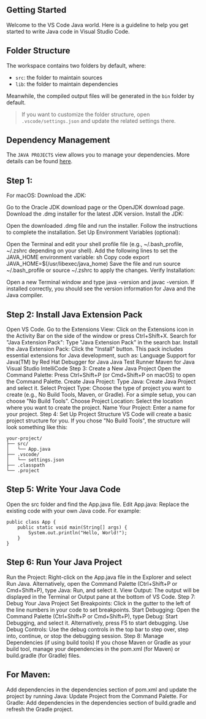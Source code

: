## Getting Started

Welcome to the VS Code Java world. Here is a guideline to help you get started to write Java code in Visual Studio Code.

## Folder Structure

The workspace contains two folders by default, where:

- `src`: the folder to maintain sources
- `lib`: the folder to maintain dependencies

Meanwhile, the compiled output files will be generated in the `bin` folder by default.

> If you want to customize the folder structure, open `.vscode/settings.json` and update the related settings there.

## Dependency Management

The `JAVA PROJECTS` view allows you to manage your dependencies. More details can be found [here](https://github.com/microsoft/vscode-java-dependency#manage-dependencies).


## Step 1:
For macOS:
Download the JDK:

Go to the Oracle JDK download page or the OpenJDK download page.
Download the .dmg installer for the latest JDK version.
Install the JDK:

Open the downloaded .dmg file and run the installer. Follow the instructions to complete the installation.
Set Up Environment Variables (optional):

Open the Terminal and edit your shell profile file (e.g., ~/.bash_profile, ~/.zshrc depending on your shell).
Add the following lines to set the JAVA_HOME environment variable:
sh
Copy code
export JAVA_HOME=$(/usr/libexec/java_home)
Save the file and run source ~/.bash_profile or source ~/.zshrc to apply the changes.
Verify Installation:

Open a new Terminal window and type java -version and javac -version. If installed correctly, you should see the version information for Java and the Java compiler.

## Step 2: Install Java Extension Pack
Open VS Code.
Go to the Extensions View:
Click on the Extensions icon in the Activity Bar on the side of the window or press Ctrl+Shift+X.
Search for "Java Extension Pack":
Type "Java Extension Pack" in the search bar.
Install the Java Extension Pack:
Click the "Install" button. This pack includes essential extensions for Java development, such as:
Language Support for Java(TM) by Red Hat
Debugger for Java
Java Test Runner
Maven for Java
Visual Studio IntelliCode
Step 3: Create a New Java Project
Open the Command Palette:
Press Ctrl+Shift+P (or Cmd+Shift+P on macOS) to open the Command Palette.
Create Java Project:
Type Java: Create Java Project and select it.
Select Project Type:
Choose the type of project you want to create (e.g., No Build Tools, Maven, or Gradle). For a simple setup, you can choose "No Build Tools".
Choose Project Location:
Select the location where you want to create the project.
Name Your Project:
Enter a name for your project.
Step 4: Set Up Project Structure
VS Code will create a basic project structure for you. If you chose "No Build Tools", the structure will look something like this:

```
your-project/
├── src/
│   └── App.java
├── .vscode/
│   └── settings.json
├── .classpath
└── .project
```

## Step 5: Write Your Java Code
Open the src folder and find the App.java file.
Edit App.java:
Replace the existing code with your own Java code. For example:
```
public class App {
    public static void main(String[] args) {
        System.out.println("Hello, World!");
    }
}
```

## Step 6: Run Your Java Project
Run the Project:
Right-click on the App.java file in the Explorer and select Run Java.
Alternatively, open the Command Palette (Ctrl+Shift+P or Cmd+Shift+P), type Java: Run, and select it.
View Output:
The output will be displayed in the Terminal or Output pane at the bottom of VS Code.
Step 7: Debug Your Java Project
Set Breakpoints:
Click in the gutter to the left of the line numbers in your code to set breakpoints.
Start Debugging:
Open the Command Palette (Ctrl+Shift+P or Cmd+Shift+P), type Debug: Start Debugging, and select it.
Alternatively, press F5 to start debugging.
Use Debug Controls:
Use the debug controls in the top bar to step over, step into, continue, or stop the debugging session.
Step 8: Manage Dependencies (if using build tools)
If you chose Maven or Gradle as your build tool, manage your dependencies in the pom.xml (for Maven) or build.gradle (for Gradle) files.



## For Maven:
Add dependencies in the dependencies section of pom.xml and update the project by running Java: Update Project from the Command Palette.
For Gradle:
Add dependencies in the dependencies section of build.gradle and refresh the Gradle project.
